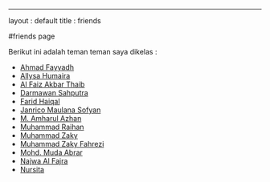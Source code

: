 ---
layout : default 
title : friends

#friends page

Berikut ini adalah teman teman saya dikelas :
- [Ahmad Fayyadh](https://ahmadfayyadh.github.io/)
- [Allysa Humaira](https://allysahumaira.github.io/)
- [Al Faiz Akbar Thaib](https://alfaizakbar.github.io/)
- [Darmawan Sahputra](https://darmawansahputra1.github.io/)
- [Farid Haiqal](https://fared08.github.io/)
- [Janrico Maulana Sofyan](https://janricomaulanas.github.io/)
- [M. Amharul Azhan](https://amharul.github.io/)
- [Muhammad Raihan](https://mraihanads.github.io/)
- [Muhammad Zaky](https://muhzakyyy.github.io/)
- [Muhammad Zaky Fahrezi](https://m-zakifahrezi.github.io/)
- [Mohd. Muda Abrar](https://mudaabrar.github.io/)
- [Najwa Al Fajra](https://najwaal-fajra.github.io/)
- [Nursita](https://nursitaaa.github.io/)